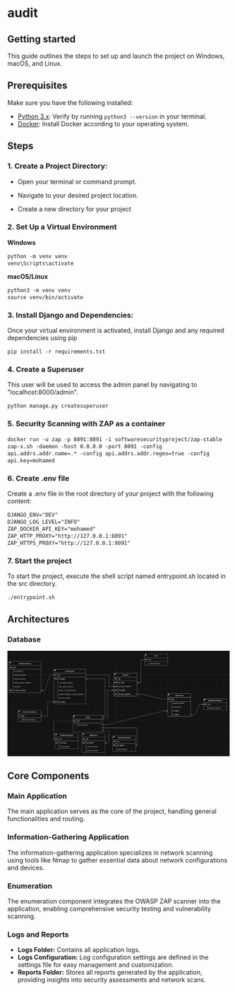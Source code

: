 # audit



## Getting started

This guide outlines the steps to set up and launch the project on Windows, macOS, and Linux.

## Prerequisites
Make sure you have the following installed:

- [Python 3.x](https://www.python.org/downloads/): Verify by running `python3 --version` in your terminal.
- [Docker](https://docs.docker.com/get-docker/): Install Docker according to your operating system.




## Steps
### 1. Create a Project Directory:

- Open your terminal or command prompt.

- Navigate to your desired project location.

- Create a new directory for your project

### 2. Set Up a Virtual Environment
**Windows**
```
python -m venv venv
venv\Scripts\activate
```

**macOS/Linux**
```
python3 -m venv venv
source venv/bin/activate
```


### 3. Install Django and Dependencies:
Once your virtual environment is activated, install Django and any required dependencies using pip

```
pip install -r requirements.txt
```

### 4. Create a Superuser
This user will be used to access the admin panel by navigating to "localhost:8000/admin".
```
python manage.py createsuperuser
```

### 5. Security Scanning with ZAP as a container
```
docker run -u zap -p 8091:8091 -i softwaresecurityproject/zap-stable zap-x.sh -daemon -host 0.0.0.0 -port 8091 -config api.addrs.addr.name=.* -config api.addrs.addr.regex=true -config api.key=mohamed
```

### 6. Create .env file
Create a .env file in the root directory of your project with the following content:

```
DJANGO_ENV="DEV"
DJANGO_LOG_LEVEL="INFO"
ZAP_DOCKER_API_KEY="mohamed"
ZAP_HTTP_PROXY="http://127.0.0.1:8091"
ZAP_HTTPS_PROXY="http://127.0.0.1:8091"
```

### 7. Start the project
To start the project, execute the shell script named entrypoint.sh located in the src directory.
```
./entrypoint.sh
```
## Architectures
### Database
![database schema](./architecture/database_schema.png)



## Core Components

### Main Application

The main application serves as the core of the project, handling general functionalities and routing.

### Information-Gathering Application

The information-gathering application specializes in network scanning using tools like Nmap to gather essential data about network configurations and devices.

### Enumeration

The enumeration component integrates the OWASP ZAP scanner into the application, enabling comprehensive security testing and vulnerability scanning.

### Logs and Reports

- **Logs Folder:** Contains all application logs.
- **Logs Configuration:** Log configuration settings are defined in the settings file for easy management and customization.
- **Reports Folder:** Stores all reports generated by the application, providing insights into security assessments and network scans.









